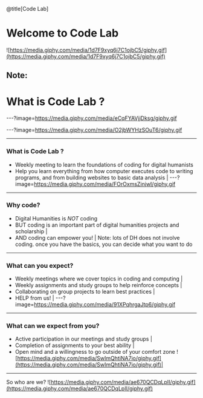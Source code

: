 @title[Code Lab]
# Welcome to Code Lab

![https://media.giphy.com/media/1d7F9xyq6j7C1ojbC5/giphy.gif](https://media.giphy.com/media/1d7F9xyq6j7C1ojbC5/giphy.gif)


Note:
---
# What is Code Lab ?

---?image=https://media.giphy.com/media/eCqFYAVjjDksg/giphy.gif

---?image=https://media.giphy.com/media/O2jbWYHzSOuT6/giphy.gif

---
### What is Code Lab ?
- Weekly meeting to learn the foundations of coding for digital humanists
- Help you learn everything from how computer executes code to writing programs, and from building websites to basic data analysis |
---?image=https://media.giphy.com/media/FOrOxmsZinjwI/giphy.gif
---
### Why code?
- Digital Humanities is *NOT* coding
- BUT coding is an important part of digital humanities projects and scholarship |
- AND coding can empower you! |
Note: lots of DH does not involve coding.  once you have the basics, you can decide what you want to do
---
### What can you expect?
- Weekly meetings where we cover topics in coding and computing |
- Weekly assignments and study groups to help reinforce concepts |
- Collaborating on group projects to learn best practices |
- HELP from us! |
---?image=https://media.giphy.com/media/91XPqhrgaJtp6/giphy.gif
---
### What can we expect from you? 
- Active participation in our meetings and study groups |
- Completion of assignments to your best ability |
- Open mind and a willingness to go outside of your comfort zone ![https://media.giphy.com/media/SwImQhtiNA7io/giphy.gif](https://media.giphy.com/media/SwImQhtiNA7io/giphy.gif)|
---
So who are we?
![https://media.giphy.com/media/ae670QCDqLpII/giphy.gif](https://media.giphy.com/media/ae670QCDqLpII/giphy.gif)
